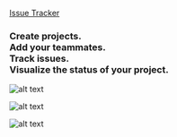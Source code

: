 [Issue Tracker](https://shayong.pythonanywhere.com/)

<h3>
Create projects.</br>
Add your teammates.</br>
Track issues. </br>
Visualize the status of your project.
</h3>

![alt text](https://user-images.githubusercontent.com/41448966/192404305-f3240c9b-ab82-4122-8e4a-ef331f30f649.png)

![alt text](https://user-images.githubusercontent.com/41448966/192404306-61f42917-3631-46a0-af2d-2c7e589ee249.png)

![alt text](https://user-images.githubusercontent.com/41448966/192404307-b8588806-af7b-4a8b-87a5-cfacf6ba86eb.png)
